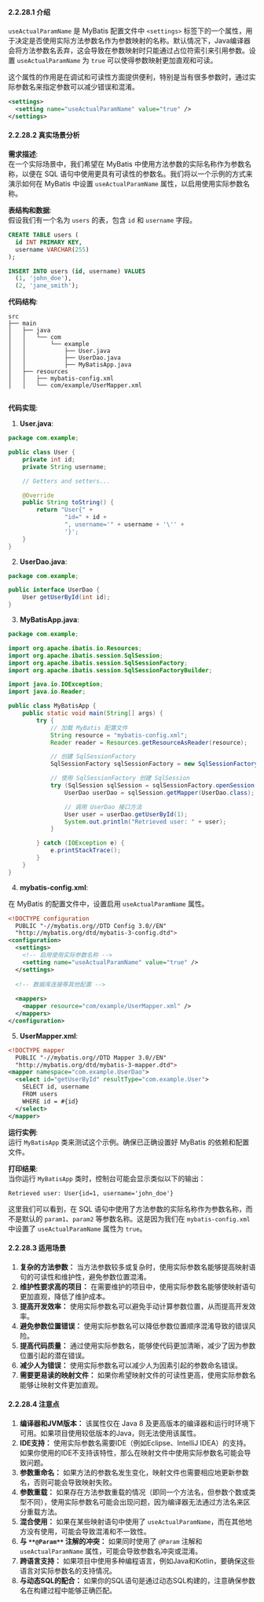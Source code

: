 <a name="pUjNv"></a>
#### 2.2.28.1 介绍
`useActualParamName` 是 MyBatis 配置文件中 `<settings>` 标签下的一个属性，用于决定是否使用实际方法参数名作为参数映射的名称。默认情况下，Java编译器会将方法参数名丢弃，这会导致在参数映射时只能通过占位符索引来引用参数。设置 `useActualParamName` 为 `true` 可以使得参数映射更加直观和可读。

这个属性的作用是在调试和可读性方面提供便利，特别是当有很多参数时，通过实际参数名来指定参数可以减少错误和混淆。

```xml
<settings>
  <setting name="useActualParamName" value="true" />
</settings>
```

<a name="CZDtV"></a>
#### 2.2.28.2 真实场景分析
**需求描述**:<br />在一个实际场景中，我们希望在 MyBatis 中使用方法参数的实际名称作为参数名称，以便在 SQL 语句中使用更具有可读性的参数名。我们将以一个示例的方式来演示如何在 MyBatis 中设置 `useActualParamName` 属性，以启用使用实际参数名称。

**表结构和数据**:<br />假设我们有一个名为 `users` 的表，包含 `id` 和 `username` 字段。

```sql
CREATE TABLE users (
  id INT PRIMARY KEY,
  username VARCHAR(255)
);

INSERT INTO users (id, username) VALUES
  (1, 'john_doe'),
  (2, 'jane_smith');
```

**代码结构**:

```
src
├── main
│   ├── java
│   │   └── com
│   │       └── example
│   │           ├── User.java
│   │           ├── UserDao.java
│   │           ├── MyBatisApp.java
│   ├── resources
│   │   ├── mybatis-config.xml
│   │   └── com/example/UserMapper.xml


```

**代码实现**:

1. **User.java**:

```java
package com.example;

public class User {
    private int id;
    private String username;

    // Getters and setters...

    @Override
    public String toString() {
        return "User{" +
                "id=" + id +
                ", username='" + username + '\'' +
                '}';
    }
}
```

2. **UserDao.java**:

```java
package com.example;

public interface UserDao {
    User getUserById(int id);
}
```

3. **MyBatisApp.java**:

```java
package com.example;

import org.apache.ibatis.io.Resources;
import org.apache.ibatis.session.SqlSession;
import org.apache.ibatis.session.SqlSessionFactory;
import org.apache.ibatis.session.SqlSessionFactoryBuilder;

import java.io.IOException;
import java.io.Reader;

public class MyBatisApp {
    public static void main(String[] args) {
        try {
            // 加载 MyBatis 配置文件
            String resource = "mybatis-config.xml";
            Reader reader = Resources.getResourceAsReader(resource);

            // 创建 SqlSessionFactory
            SqlSessionFactory sqlSessionFactory = new SqlSessionFactoryBuilder().build(reader);

            // 使用 SqlSessionFactory 创建 SqlSession
            try (SqlSession sqlSession = sqlSessionFactory.openSession()) {
                UserDao userDao = sqlSession.getMapper(UserDao.class);

                // 调用 UserDao 接口方法
                User user = userDao.getUserById(1);
                System.out.println("Retrieved user: " + user);
            }

        } catch (IOException e) {
            e.printStackTrace();
        }
    }
}
```

4. **mybatis-config.xml**:

在 MyBatis 的配置文件中，设置启用 `useActualParamName` 属性。

```xml
<!DOCTYPE configuration
  PUBLIC "-//mybatis.org//DTD Config 3.0//EN"
  "http://mybatis.org/dtd/mybatis-3-config.dtd">
<configuration>
  <settings>
    <!-- 启用使用实际参数名称 -->
    <setting name="useActualParamName" value="true" />
  </settings>
  
  <!-- 数据库连接等其他配置 -->
  
  <mappers>
    <mapper resource="com/example/UserMapper.xml" />
  </mappers>
</configuration>
```

5. **UserMapper.xml**:

```xml
<!DOCTYPE mapper
  PUBLIC "-//mybatis.org//DTD Mapper 3.0//EN"
  "http://mybatis.org/dtd/mybatis-3-mapper.dtd">
<mapper namespace="com.example.UserDao">
  <select id="getUserById" resultType="com.example.User">
    SELECT id, username
    FROM users
    WHERE id = #{id}
  </select>
</mapper>
```

**运行实例**:<br />运行 `MyBatisApp` 类来测试这个示例。确保已正确设置好 MyBatis 的依赖和配置文件。

**打印结果**:<br />当你运行 `MyBatisApp` 类时，控制台可能会显示类似以下的输出：

```
Retrieved user: User{id=1, username='john_doe'}
```

这里我们可以看到，在 SQL 语句中使用了方法参数的实际名称作为参数名称，而不是默认的 `param1`、`param2` 等参数名称。这是因为我们在 `mybatis-config.xml` 中设置了 `useActualParamName` 属性为 `true`。



<a name="M4jqA"></a>
#### 2.2.28.3 适用场景

1.  **复杂的方法参数：** 当方法参数较多或复杂时，使用实际参数名能够提高映射语句的可读性和维护性，避免参数位置混淆。 
2.  **维护性要求高的项目：** 在需要维护的项目中，使用实际参数名能够使映射语句更加直观，降低了维护成本。 
3.  **提高开发效率：** 使用实际参数名可以避免手动计算参数位置，从而提高开发效率。 
4.  **避免参数位置错误：** 使用实际参数名可以降低参数位置顺序混淆导致的错误风险。 
5.  **提高代码质量：** 通过使用实际参数名，能够使代码更加清晰，减少了因为参数位置引起的潜在错误。 
6.  **减少人为错误：** 使用实际参数名可以减少人为因素引起的参数命名错误。 
7.  **需要更易读的映射文件：** 如果你希望映射文件的可读性更高，使用实际参数名能够让映射文件更加直观。 


<a name="zPWHl"></a>
#### 2.2.28.4 注意点

1.  **编译器和JVM版本：** 该属性仅在 Java 8 及更高版本的编译器和运行时环境下可用。如果项目使用较低版本的Java，则无法使用该属性。 
2.  **IDE支持：** 使用实际参数名需要IDE（例如Eclipse、IntelliJ IDEA）的支持。如果你使用的IDE不支持该特性，那么在映射文件中使用实际参数名可能会导致问题。 
3.  **参数重命名：** 如果方法的参数名发生变化，映射文件也需要相应地更新参数名，否则可能会导致映射失败。 
4.  **参数重载：** 如果存在方法参数重载的情况（即同一个方法名，但参数个数或类型不同），使用实际参数名可能会出现问题，因为编译器无法通过方法名来区分重载方法。 
5.  **混合使用：** 如果在某些映射语句中使用了 `useActualParamName`，而在其他地方没有使用，可能会导致混淆和不一致性。 
6.  **与 **`**@Param**`** 注解的冲突：** 如果同时使用了 `@Param` 注解和 `useActualParamName` 属性，可能会导致参数名冲突或混淆。 
7.  **跨语言支持：** 如果项目中使用多种编程语言，例如Java和Kotlin，要确保这些语言对实际参数名的支持情况。 
8.  **与动态SQL的配合：** 如果你的SQL语句是通过动态SQL构建的，注意确保参数名在构建过程中能够正确匹配。 

